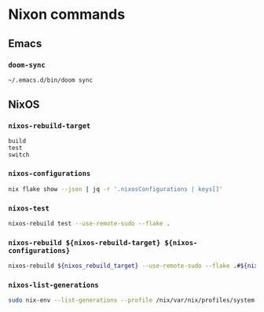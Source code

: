 # Nixon commands

## Emacs

### `doom-sync`

```bash
~/.emacs.d/bin/doom sync
```

## NixOS

### `nixos-rebuild-target`

```plain
build
test
switch
```

### `nixos-configurations`

```bash
nix flake show --json | jq -r '.nixosConfigurations | keys[]'
```

### `nixos-test`

```bash
nixos-rebuild test --use-remote-sudo --flake .
```

### `nixos-rebuild ${nixos-rebuild-target} ${nixos-configurations}`

```bash
nixos-rebuild ${nixos_rebuild_target} --use-remote-sudo --flake .#${nixos_configurations}
```

### `nixos-list-generations`

```bash
sudo nix-env --list-generations --profile /nix/var/nix/profiles/system
```

